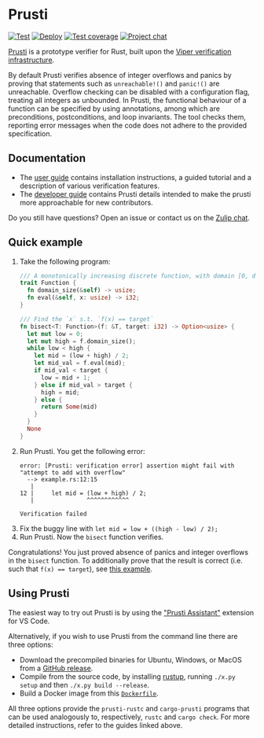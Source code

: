 Prusti
======

[![Test](https://github.com/viperproject/prusti-dev/actions/workflows/test.yml/badge.svg?branch=master)](https://github.com/viperproject/prusti-dev/actions/workflows/test.yml)
[![Deploy](https://github.com/viperproject/prusti-dev/actions/workflows/deploy.yml/badge.svg?branch=master)](https://github.com/viperproject/prusti-dev/actions/workflows/deploy.yml)
[![Test coverage](https://codecov.io/gh/viperproject/prusti-dev/branch/master/graph/badge.svg)](https://codecov.io/gh/viperproject/prusti-dev)
[![Project chat](https://img.shields.io/badge/Zulip-join_chat-brightgreen.svg)](https://prusti.zulipchat.com/)

[Prusti](http://www.pm.inf.ethz.ch/research/prusti.html) is a prototype verifier for Rust,
built upon the [Viper verification infrastructure](http://www.pm.inf.ethz.ch/research/viper.html).

By default Prusti verifies absence of integer overflows and panics by proving that statements such as `unreachable!()` and `panic!()` are unreachable.
Overflow checking can be disabled with a configuration flag, treating all integers as unbounded.
In Prusti, the functional behaviour of a function can be specified by using annotations, among which are preconditions, postconditions, and loop invariants.
The tool checks them, reporting error messages when the code does not adhere to the provided specification.


Documentation
-------------

* The [user guide](https://viperproject.github.io/prusti-dev/user-guide/) contains installation instructions, a guided tutorial and a description of various verification features.
* The [developer guide](https://viperproject.github.io/prusti-dev/dev-guide/) contains Prusti details intended to make the prusti more approachable for new contributors.

Do you still have questions? Open an issue or contact us on the [Zulip chat](https://prusti.zulipchat.com/).


Quick example
-------------

1. Take the following program:
    ```rust
    /// A monotonically increasing discrete function, with domain [0, domain_size)
    trait Function {
      fn domain_size(&self) -> usize;
      fn eval(&self, x: usize) -> i32;
    }

    /// Find the `x` s.t. `f(x) == target`
    fn bisect<T: Function>(f: &T, target: i32) -> Option<usize> {
      let mut low = 0;
      let mut high = f.domain_size();
      while low < high {
        let mid = (low + high) / 2;
        let mid_val = f.eval(mid);
        if mid_val < target {
          low = mid + 1;
        } else if mid_val > target {
          high = mid;
        } else {
          return Some(mid)
        }
      }
      None
    }
    ```
2. Run Prusti. You get the following error:
    ```
    error: [Prusti: verification error] assertion might fail with "attempt to add with overflow"
      --> example.rs:12:15
       |
    12 |     let mid = (low + high) / 2;
       |               ^^^^^^^^^^^^

    Verification failed
    ```
3. Fix the buggy line with `let mid = low + ((high - low) / 2);`
4. Run Prusti. Now the `bisect` function verifies.

Congratulations! You just proved absence of panics and integer overflows in the `bisect` function. To additionally prove that the result is correct (i.e. such that `f(x) == target`), see [this example](prusti-tests/tests/verify_overflow/pass/overflow/bisect.rs).


Using Prusti
------------

The easiest way to try out Prusti is by using the ["Prusti Assistant"](https://marketplace.visualstudio.com/items?itemName=viper-admin.prusti-assistant) extension for VS Code.

Alternatively, if you wish to use Prusti from the command line there are three options:
* Download the precompiled binaries for Ubuntu, Windows, or MacOS from a [GitHub release](https://github.com/viperproject/prusti-dev/releases).
* Compile from the source code, by installing [rustup](https://rustup.rs/), running `./x.py setup` and then `./x.py build --release`.
* Build a Docker image from this [`Dockerfile`](Dockerfile).

All three options provide the `prusti-rustc` and `cargo-prusti` programs that can be used analogously to, respectively, `rustc` and `cargo check`.
For more detailed instructions, refer to the guides linked above.
